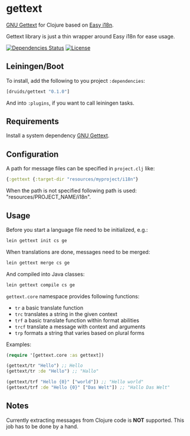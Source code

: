 gettext
=======

[GNU Gettext](https://www.gnu.org/software/gettext) for Clojure based on
 [Easy i18n](https://github.com/awkay/easy-i18n).

Gettext library is just a thin wrapper around Easy i18n for ease usage.

[![Dependencies Status](https://jarkeeper.com/druids/gettext/status.png)](https://jarkeeper.com/druids/gettext)
[![License](https://img.shields.io/badge/MIT-Clause-blue.svg)](https://opensource.org/licenses/MIT)


Leiningen/Boot
--------------

To install, add the following to you project `:dependencies`:

```clojure
[druids/gettext "0.1.0"]
```

And into `:plugins`, if you want to call leiningen tasks.


Requirements
------------

Install a system dependency [GNU Gettext](https://www.gnu.org/software/gettext).


Configuration
-------------

A path for message files can be specified in `project.clj` like:

```clojure
{:gettext {:target-dir "resources/myproject/i18n"}
```

When the path is not specified following path is used: "resources/PROJECT\_NAME/i18n".


Usage
-----

Before you start a language file need to be initialized, e.g.:

```sh
lein gettext init cs ge
```

When translations are done, messages need to be merged:

```sh
lein gettext merge cs ge
```

And compiled into Java classes:

```sh
lein gettext compile cs ge
```


`gettext.core` namespace provides following functions:

- `tr` a basic translate function
- `trc` translates a string in the given context
- `trf` a basic translate function within format abilities
- `trcf` translate a message with context and arguments
- `trp` formats a string that varies based on plural forms


Examples:

```clojure
(require '[gettext.core :as gettext])

(gettext/tr "Hello") ;; Hello
(gettext/tr :de "Hello") ;; "Hallo"

(gettext/trf "Hello {0}" ["world"]) ;; "Hello world"
(gettext/trf :de "Hello {0}" ["Das Welt"]) ;; "Hallo Das Welt"
```


Notes
-----

Currently extracting messages from Clojure code is **NOT** supported. This job has to be done by a hand.

